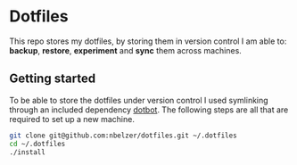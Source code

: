 # Dotfiles

This repo stores my dotfiles, by storing them in version control I am able to: **backup**, **restore**, **experiment** and **sync** them across machines.

## Getting started
To be able to store the dotfiles under version control I used symlinking through an included dependency [dotbot](https://github.com/anishathalye/dotbot). The following steps are all that are required to set up a new machine.

```bash
git clone git@github.com:nbelzer/dotfiles.git ~/.dotfiles
cd ~/.dotfiles
./install
```
